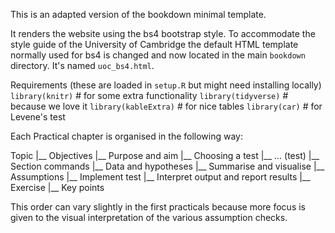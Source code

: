 This is an adapted version of the bookdown minimal template.

It renders the website using the bs4 bootstrap style.
To accommodate the style guide of the University of Cambridge the default HTML template normally used for bs4 is changed and now located in the main `bookdown` directory.
It's named `uoc_bs4.html`.

Requirements (these are loaded in `setup.R` but might need installing locally)
`library(knitr)`      # for some extra functionality
`library(tidyverse)`  # because we love it
`library(kableExtra)` # for nice tables
`library(car)`        # for Levene's test

Each Practical chapter is organised in the following way:

Topic
  |__ Objectives
  |__ Purpose and aim
  |__ Choosing a test
  |__  ... (test)
    |__ Section commands
    |__ Data and hypotheses
    |__ Summarise and visualise
    |__ Assumptions
    |__ Implement test
    |__ Interpret output and report results
    |__ Exercise
  |__ Key points
  
This order can vary slightly in the first practicals because more focus is given to the visual interpretation of the various assumption checks.
